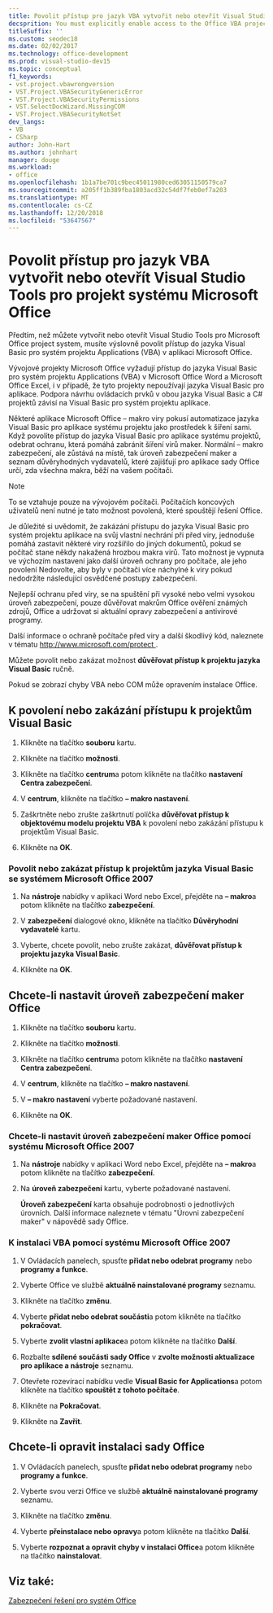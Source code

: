 ```yaml
---
title: Povolit přístup pro jazyk VBA vytvořit nebo otevřít Visual Studio Tools pro projekt systému Microsoft Office
decsprition: You must explicitly enable access to the Office VBA project system before you can create or open a Visual Studio Tools for Office system project
titleSuffix: ''
ms.custom: seodec18
ms.date: 02/02/2017
ms.technology: office-development
ms.prod: visual-studio-dev15
ms.topic: conceptual
f1_keywords:
- vst.project.vbawrongversion
- VST.Project.VBASecurityGenericError
- VST.Project.VBASecurityPermissions
- VST.SelectDocWizard.MissingCOM
- VST.Project.VBASecurityNotSet
dev_langs:
- VB
- CSharp
author: John-Hart
ms.author: johnhart
manager: douge
ms.workload:
- office
ms.openlocfilehash: 1b1a7be701c9bec45011980ced63051150579ca7
ms.sourcegitcommit: a205ff1b389fba1803acd32c54df7feb0ef7a203
ms.translationtype: MT
ms.contentlocale: cs-CZ
ms.lasthandoff: 12/20/2018
ms.locfileid: "53647567"
---
```

# <a name="enable-access-to-vba-to-create-or-open-a-visual-studio-tools-for-the-microsoft-office-system-project"></a>Povolit přístup pro jazyk VBA vytvořit nebo otevřít Visual Studio Tools pro projekt systému Microsoft Office

Předtím, než můžete vytvořit nebo otevřít Visual Studio Tools pro Microsoft Office project system, musíte výslovně povolit přístup do jazyka Visual Basic pro systém projektu Applications (VBA) v aplikaci Microsoft Office.

 Vývojové projekty Microsoft Office vyžadují přístup do jazyka Visual Basic pro systém projektu Applications (VBA) v Microsoft Office Word a Microsoft Office Excel, i v případě, že tyto projekty nepoužívají jazyka Visual Basic pro aplikace. Podpora návrhu ovládacích prvků v obou jazyka Visual Basic a C# projektů závisí na Visual Basic pro systém projektu aplikace.

 Některé aplikace Microsoft Office – makro viry pokusí automatizace jazyka Visual Basic pro aplikace systému projektu jako prostředek k šíření sami. Když povolíte přístup do jazyka Visual Basic pro aplikace systému projektů, odebrat ochranu, která pomáhá zabránit šíření virů maker. Normální – makro zabezpečení, ale zůstává na místě, tak úroveň zabezpečení maker a seznam důvěryhodných vydavatelů, které zajišťují pro aplikace sady Office určí, zda všechna makra, běží na vašem počítači.

> [!NOTE]
> To se vztahuje pouze na vývojovém počítači. Počítačích koncových uživatelů není nutné je tato možnost povolená, které spouštějí řešení Office.

 Je důležité si uvědomit, že zakázání přístupu do jazyka Visual Basic pro systém projektu aplikace na svůj vlastní nechrání při před viry, jednoduše pomáhá zastavit některé viry rozšířilo do jiných dokumentů, pokud se počítač stane někdy nakažená hrozbou makra virů. Tato možnost je vypnuta ve výchozím nastavení jako další úroveň ochrany pro počítače, ale jeho povolení Nedovolte, aby byly v počítači více náchylné k viry pokud nedodržíte následující osvědčené postupy zabezpečení.

 Nejlepší ochranu před viry, se na spuštění při vysoké nebo velmi vysokou úroveň zabezpečení, pouze důvěřovat makrům Office ověření známých zdrojů, Office a udržovat si aktuální opravy zabezpečení a antivirové programy.

 Další informace o ochraně počítače před viry a další škodlivý kód, naleznete v tématu [ http://www.microsoft.com/protect ](http://www.microsoft.com/protect).

 Můžete povolit nebo zakázat možnost **důvěřovat přístup k projektu jazyka Visual Basic** ručně.

 Pokud se zobrazí chyby VBA nebo COM může opravením instalace Office.

## <a name="to-enable-or-disable-access-to-visual-basic-projects"></a>K povolení nebo zakázání přístupu k projektům Visual Basic

1. Klikněte na tlačítko **souboru** kartu.

2. Klikněte na tlačítko **možnosti**.

3. Klikněte na tlačítko **centrum**a potom klikněte na tlačítko **nastavení Centra zabezpečení**.

4. V **centrum**, klikněte na tlačítko **– makro nastavení**.

5. Zaškrtněte nebo zrušte zaškrtnutí políčka **důvěřovat přístup k objektovému modelu projektu VBA** k povolení nebo zakázání přístupu k projektům Visual Basic.

6. Klikněte na **OK**.

### <a name="to-enable-or-disable-access-to-visual-basic-projects-with-the-2007-microsoft-office-system"></a>Povolit nebo zakázat přístup k projektům jazyka Visual Basic se systémem Microsoft Office 2007

1. Na **nástroje** nabídky v aplikaci Word nebo Excel, přejděte na **– makro**a potom klikněte na tlačítko **zabezpečení**.

2. V **zabezpečení** dialogové okno, klikněte na tlačítko **Důvěryhodní vydavatelé** kartu.

3. Vyberte, chcete povolit, nebo zrušte zakázat, **důvěřovat přístup k projektu jazyka Visual Basic**.

4. Klikněte na **OK**.

## <a name="to-set-your-office-macro-security-level"></a>Chcete-li nastavit úroveň zabezpečení maker Office

1. Klikněte na tlačítko **souboru** kartu.

2. Klikněte na tlačítko **možnosti**.

3. Klikněte na tlačítko **centrum**a potom klikněte na tlačítko **nastavení Centra zabezpečení**.

4. V **centrum**, klikněte na tlačítko **– makro nastavení**.

5. V **– makro nastavení** vyberte požadované nastavení.

6. Klikněte na **OK**.

### <a name="to-set-your-office-macro-security-level-with-the-2007-microsoft-office-system"></a>Chcete-li nastavit úroveň zabezpečení maker Office pomocí systému Microsoft Office 2007

1. Na **nástroje** nabídky v aplikaci Word nebo Excel, přejděte na **– makro**a potom klikněte na tlačítko **zabezpečení**.

2. Na **úroveň zabezpečení** kartu, vyberte požadované nastavení.

    **Úroveň zabezpečení** karta obsahuje podrobnosti o jednotlivých úrovních. Další informace naleznete v tématu "Úrovni zabezpečení maker" v nápovědě sady Office.

### <a name="to-install-vba-with-the-2007-microsoft-office-system"></a>K instalaci VBA pomocí systému Microsoft Office 2007

1. V Ovládacích panelech, spusťte **přidat nebo odebrat programy** nebo **programy a funkce**.

2. Vyberte Office ve službě **aktuálně nainstalované programy** seznamu.

3. Klikněte na tlačítko **změnu**.

4. Vyberte **přidat nebo odebrat součásti**a potom klikněte na tlačítko **pokračovat**.

5. Vyberte **zvolit vlastní aplikace**a potom klikněte na tlačítko **Další**.

6. Rozbalte **sdílené součásti sady Office** v **zvolte možnosti aktualizace pro aplikace a nástroje** seznamu.

7. Otevřete rozevírací nabídku vedle **Visual Basic for Applications**a potom klikněte na tlačítko **spouštět z tohoto počítače**.

8. Klikněte na **Pokračovat**.

9. Klikněte na **Zavřít**.

## <a name="to-repair-your-installation-of-office"></a>Chcete-li opravit instalaci sady Office

1. V Ovládacích panelech, spusťte **přidat nebo odebrat programy** nebo **programy a funkce**.

2. Vyberte svou verzi Office ve službě **aktuálně nainstalované programy** seznamu.

3. Klikněte na tlačítko **změnu**.

4. Vyberte **přeinstalace nebo opravy**a potom klikněte na tlačítko **Další**.

5. Vyberte **rozpoznat a opravit chyby v instalaci Office**a potom klikněte na tlačítko **nainstalovat**.

## <a name="see-also"></a>Viz také:

 [Zabezpečení řešení pro systém Office](../vsto/securing-office-solutions.md)